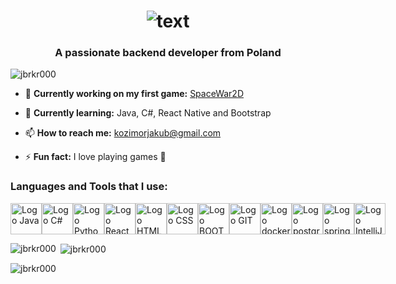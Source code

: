 <h1 align="center">
  <img src="https://github.com/JBRKR000/JBRKR000/assets/119077506/946028c6-65f1-4ad7-9c86-a11eec7f1bdd" alt="text"/>
</h1>
<h3 align="center">A passionate backend developer from Poland</h3>

<p align="left"> <img src="https://komarev.com/ghpvc/?username=jbrkr000&label=Profile%20views&color=0e75b6&style=flat" alt="jbrkr000" /> </p>

- 🔭 **Currently working on my first game:** [SpaceWar2D](https://github.com/JBRKR000/SpaceWar2D)

- 🌱 **Currently learning:** Java, C#, React Native and Bootstrap

- 📫 **How to reach me:** kozimorjakub@gmail.com

- ⚡ **Fun fact:** I love playing games 🤪

<p align="left">
</p>

<h3 align="left">Languages and Tools that I use:</h3> 
<div style="display: flex; align-items: center;">
<img src="https://cdn.jsdelivr.net/gh/devicons/devicon@latest/icons/java/java-original-wordmark.svg" alt="Logo Java" width="50" height="50">
<img src="https://cdn.jsdelivr.net/gh/devicons/devicon@latest/icons/csharp/csharp-original.svg" alt="Logo C#" width="50" height="50">
<img src="https://cdn.jsdelivr.net/gh/devicons/devicon@latest/icons/python/python-plain-wordmark.svg" alt="Logo Python" width="50" height="50">
<img src="https://cdn.jsdelivr.net/gh/devicons/devicon@latest/icons/react/react-original-wordmark.svg" alt="Logo React" width="50" height="50">
<img src="https://cdn.jsdelivr.net/gh/devicons/devicon@latest/icons/html5/html5-plain-wordmark.svg" alt="Logo HTML" width="50" height="50">
<img src="https://cdn.jsdelivr.net/gh/devicons/devicon@latest/icons/css3/css3-plain-wordmark.svg" alt="Logo CSS" width="50" height="50">
<img src="https://cdn.jsdelivr.net/gh/devicons/devicon@latest/icons/bootstrap/bootstrap-original-wordmark.svg" alt="Logo BOOTSTRAP" width="50" height="50">
<img src="https://cdn.jsdelivr.net/gh/devicons/devicon@latest/icons/git/git-original.svg" alt="Logo GIT" width="50" height="50">
<img src="https://cdn.jsdelivr.net/gh/devicons/devicon@latest/icons/docker/docker-plain-wordmark.svg" alt="Logo docker" width="50" height="50">
<img src="https://cdn.jsdelivr.net/gh/devicons/devicon@latest/icons/postgresql/postgresql-plain-wordmark.svg" alt="Logo postgresql" width="50" height="50">
<img src="https://cdn.jsdelivr.net/gh/devicons/devicon@latest/icons/spring/spring-original-wordmark.svg" alt="Logo spring" width="50" height="50">
<img src="https://cdn.jsdelivr.net/gh/devicons/devicon@latest/icons/intellij/intellij-original.svg" alt="Logo IntelliJ" width="50" height="50"> 
<br></br>
</div>
    
<p><img align="left" src="https://github-readme-stats.vercel.app/api/top-langs?username=jbrkr000&show_icons=true&locale=en&layout=compact" alt="jbrkr000" /></p>

<p>&nbsp;<img align="center" src="https://github-readme-stats.vercel.app/api?username=jbrkr000&show_icons=true&locale=en" alt="jbrkr000" /></p>

<p><img align="center" src="https://github-readme-streak-stats.herokuapp.com/?user=jbrkr000&" alt="jbrkr000" /></p>
